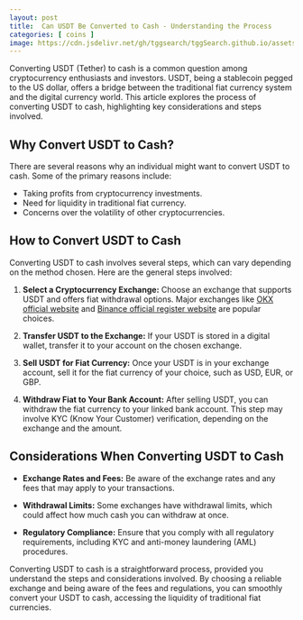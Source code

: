```yaml
---
layout: post
title:  Can USDT Be Converted to Cash - Understanding the Process
categories: [ coins ]
image: https://cdn.jsdelivr.net/gh/tggsearch/tggSearch.github.io/assets/img/usdt-1.webp
---
```


Converting USDT (Tether) to cash is a common question among cryptocurrency enthusiasts and investors. USDT, being a stablecoin pegged to the US dollar, offers a bridge between the traditional fiat currency system and the digital currency world. This article explores the process of converting USDT to cash, highlighting key considerations and steps involved.

## Why Convert USDT to Cash?

There are several reasons why an individual might want to convert USDT to cash. Some of the primary reasons include:

- Taking profits from cryptocurrency investments.
- Need for liquidity in traditional fiat currency.
- Concerns over the volatility of other cryptocurrencies.

## How to Convert USDT to Cash

Converting USDT to cash involves several steps, which can vary depending on the method chosen. Here are the general steps involved:

1. **Select a Cryptocurrency Exchange:** Choose an exchange that supports USDT and offers fiat withdrawal options. Major exchanges like [OKX official website](/302.html?target=https://www.okx.com/join/65103688) and [Binance official register website](/302.html?target=https://accounts.binance.com/register?ref=betrys) are popular choices.

2. **Transfer USDT to the Exchange:** If your USDT is stored in a digital wallet, transfer it to your account on the chosen exchange.

3. **Sell USDT for Fiat Currency:** Once your USDT is in your exchange account, sell it for the fiat currency of your choice, such as USD, EUR, or GBP.

4. **Withdraw Fiat to Your Bank Account:** After selling USDT, you can withdraw the fiat currency to your linked bank account. This step may involve KYC (Know Your Customer) verification, depending on the exchange and the amount.

## Considerations When Converting USDT to Cash

- **Exchange Rates and Fees:** Be aware of the exchange rates and any fees that may apply to your transactions.

- **Withdrawal Limits:** Some exchanges have withdrawal limits, which could affect how much cash you can withdraw at once.

- **Regulatory Compliance:** Ensure that you comply with all regulatory requirements, including KYC and anti-money laundering (AML) procedures.

Converting USDT to cash is a straightforward process, provided you understand the steps and considerations involved. By choosing a reliable exchange and being aware of the fees and regulations, you can smoothly convert your USDT to cash, accessing the liquidity of traditional fiat currencies.